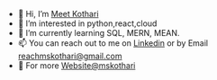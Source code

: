 - 👋 Hi, I’m [Meet Kothari](https://www.instagram.com/kothari.meet7/) 
- 👀 I’m interested in python,react,cloud
- 🌱 I’m currently learning SQL, MERN, MEAN.
- 📫 You can reach out to me on [Linkedin](https://www.linkedin.com/in/kothari-meet/) or by Email reachmskothari@gmail.com
- 👯 For more [Website@mskothari](https://meet-kothari.netlify.app)


